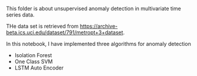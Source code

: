This folder is about unsupervised anomaly detection in multivariate time series data.

THe data set is retrieved from https://archive-beta.ics.uci.edu/dataset/791/metropt+3+dataset. 

In this notebook, I have implemented three algorithms for anomaly detection
- Isolation Forest
- One Class SVM
- LSTM Auto Encoder

